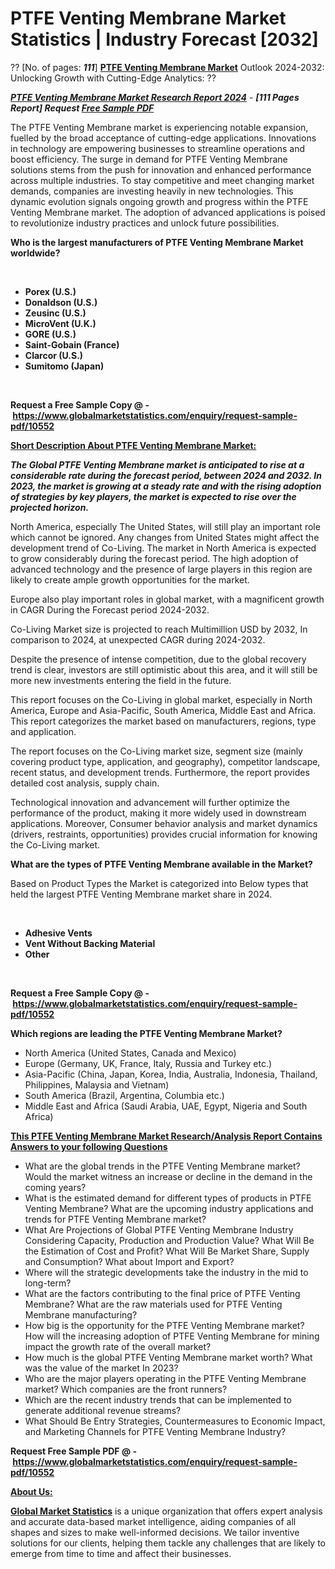 <h1>PTFE Venting Membrane Market Statistics | Industry Forecast [2032]</h1>
<p>?? [No. of pages:&nbsp;<strong><em>111</em></strong>]&nbsp;<strong><a href="https://www.globalmarketstatistics.com/market-reports/ptfe-venting-membrane-market-10552">PTFE Venting Membrane&nbsp;Market</a></strong>&nbsp;Outlook 2024-2032: Unlocking Growth with Cutting-Edge Analytics: ??</p>
<p><strong><em><a href="https://www.globalmarketstatistics.com/market-reports/ptfe-venting-membrane-market-10552">PTFE Venting Membrane Market Research Report 2024</a></em></strong>&nbsp;-&nbsp;<strong><em>[111 Pages Report]&nbsp;Request <a href="https://www.globalmarketstatistics.com/enquiry/request-sample-pdf/10552">Free Sample PDF</a></em></strong></p>
<p>The PTFE Venting Membrane market is experiencing notable expansion, fuelled by the broad acceptance of cutting-edge applications. Innovations in technology are empowering businesses to streamline operations and boost efficiency. The surge in demand for PTFE Venting Membrane solutions stems from the push for innovation and enhanced performance across multiple industries. To stay competitive and meet changing market demands, companies are investing heavily in new technologies. This dynamic evolution signals ongoing growth and progress within the PTFE Venting Membrane market. The adoption of advanced applications is poised to revolutionize industry practices and unlock future possibilities.</p>
<p><strong>Who is the largest manufacturers of PTFE Venting Membrane Market worldwide?</strong></p>
<p>&nbsp;</p>
<ul>
<li><strong>Porex (U.S.)</strong></li>
<li><strong>Donaldson (U.S.)</strong></li>
<li><strong>Zeusinc (U.S.)</strong></li>
<li><strong>MicroVent (U.K.)</strong></li>
<li><strong>GORE (U.S.)</strong></li>
<li><strong>Saint-Gobain (France)</strong></li>
<li><strong>Clarcor (U.S.)</strong></li>
<li><strong>Sumitomo (Japan)</strong></li>
</ul>
<p>&nbsp;</p>
<p><strong>Request a Free Sample Copy @ -&nbsp;<a href="https://www.globalmarketstatistics.com/enquiry/request-sample-pdf/10552">https://www.globalmarketstatistics.com/enquiry/request-sample-pdf/10552</a></strong></p>
<p><strong><u>Short Description About PTFE Venting Membrane Market:</u></strong></p>
<p><strong><em>The Global PTFE Venting Membrane market is anticipated to rise at a considerable rate during the forecast period, between 2024 and 2032. In 2023, the market is growing at a steady rate and with the rising adoption of strategies by key players, the market is expected to rise over the projected horizon.</em></strong></p>
<p>North America, especially The United States, will still play an important role which cannot be ignored. Any changes from United States might affect the development trend of Co-Living. The market in North America is expected to grow considerably during the forecast period. The high adoption of advanced technology and the presence of large players in this region are likely to create ample growth opportunities for the market.</p>
<p>Europe also play important roles in global market, with a magnificent growth in CAGR During the Forecast period 2024-2032.</p>
<p>Co-Living Market size is projected to reach Multimillion USD by 2032, In comparison to 2024, at unexpected CAGR during 2024-2032.</p>
<p>Despite the presence of intense competition, due to the global recovery trend is clear, investors are still optimistic about this area, and it will still be more new investments entering the field in the future.</p>
<p>This report focuses on the Co-Living in global market, especially in North America, Europe and Asia-Pacific, South America, Middle East and Africa. This report categorizes the market based on manufacturers, regions, type and application.</p>
<p>The report focuses on the Co-Living market size, segment size (mainly covering product type, application, and geography), competitor landscape, recent status, and development trends. Furthermore, the report provides detailed cost analysis, supply chain.</p>
<p>Technological innovation and advancement will further optimize the performance of the product, making it more widely used in downstream applications. Moreover, Consumer behavior analysis and market dynamics (drivers, restraints, opportunities) provides crucial information for knowing the Co-Living market.</p>
<p><strong>What are the types of PTFE Venting Membrane available in the Market?</strong></p>
<p>Based on Product Types the Market is categorized into Below types that held the largest PTFE Venting Membrane market share in 2024.</p>
<p>&nbsp;</p>
<ul>
<li><strong>Adhesive Vents</strong></li>
<li><strong>Vent Without Backing Material</strong></li>
<li><strong>Other</strong></li>
</ul>
<p>&nbsp;</p>
<p><strong>Request a Free Sample Copy @ -&nbsp;<a href="https://www.globalmarketstatistics.com/enquiry/request-sample-pdf/10552">https://www.globalmarketstatistics.com/enquiry/request-sample-pdf/10552</a></strong></p>
<p><strong>Which regions are leading the PTFE Venting Membrane Market?</strong></p>
<ul>
<li>North America (United States, Canada and Mexico)</li>
<li>Europe (Germany, UK, France, Italy, Russia and Turkey etc.)</li>
<li>Asia-Pacific (China, Japan, Korea, India, Australia, Indonesia, Thailand, Philippines, Malaysia and Vietnam)</li>
<li>South America (Brazil, Argentina, Columbia etc.)</li>
<li>Middle East and Africa (Saudi Arabia, UAE, Egypt, Nigeria and South Africa)</li>
</ul>
<p><strong><u>This PTFE Venting Membrane Market Research/Analysis Report Contains Answers to your following Questions</u></strong></p>
<ul>
<li>What are the global trends in the PTFE Venting Membrane market? Would the market witness an increase or decline in the demand in the coming years?</li>
<li>What is the estimated demand for different types of products in PTFE Venting Membrane? What are the upcoming industry applications and trends for PTFE Venting Membrane market?</li>
<li>What Are Projections of Global PTFE Venting Membrane Industry Considering Capacity, Production and Production Value? What Will Be the Estimation of Cost and Profit? What Will Be Market Share, Supply and Consumption? What about Import and Export?</li>
<li>Where will the strategic developments take the industry in the mid to long-term?</li>
<li>What are the factors contributing to the final price of PTFE Venting Membrane? What are the raw materials used for PTFE Venting Membrane manufacturing?</li>
<li>How big is the opportunity for the PTFE Venting Membrane market? How will the increasing adoption of PTFE Venting Membrane for mining impact the growth rate of the overall market?</li>
<li>How much is the global PTFE Venting Membrane market worth? What was the value of the market In 2023?</li>
<li>Who are the major players operating in the PTFE Venting Membrane market? Which companies are the front runners?</li>
<li>Which are the recent industry trends that can be implemented to generate additional revenue streams?</li>
<li>What Should Be Entry Strategies, Countermeasures to Economic Impact, and Marketing Channels for PTFE Venting Membrane Industry?</li>
</ul>
<p><strong>Request Free Sample PDF @ -&nbsp;<a href="https://www.globalmarketstatistics.com/enquiry/request-sample-pdf/10552">https://www.globalmarketstatistics.com/enquiry/request-sample-pdf/10552</a></strong></p>
<p><strong><u>About Us:</u></strong></p>
<p><strong><a href="https://www.globalmarketstatistics.com/">Global Market Statistics</a></strong>&nbsp;is a unique organization that offers expert analysis and accurate data-based market intelligence, aiding companies of all shapes and sizes to make well-informed decisions. We tailor inventive solutions for our clients, helping them tackle any challenges that are likely to emerge from time to time and affect their businesses.</p>
